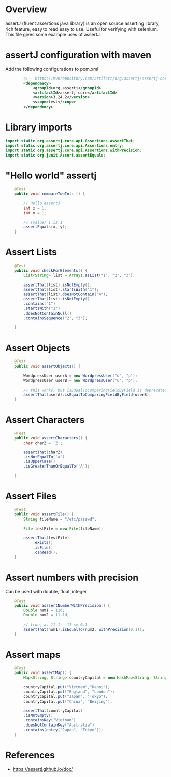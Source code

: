# Overview 
assertJ (fluent assertions java library) is an open source asserting library, rich feature, easy to read easy to use.
Useful for verifying with selenium. 
This file gives some example uses of assertJ. 

# assertJ configuration with maven 

Add the following configurations to pom.xml 



```xml 
		<!-- https://mvnrepository.com/artifact/org.assertj/assertj-core -->
		<dependency>
		    <groupId>org.assertj</groupId>
		    <artifactId>assertj-core</artifactId>
		    <version>3.24.2</version>
		    <scope>test</scope>
		</dependency>
```

# Library imports 

```java
import static org.assertj.core.api.Assertions.assertThat;
import static org.assertj.core.api.Assertions.entry;
import static org.assertj.core.api.Assertions.withPrecision;
import static org.junit.Assert.assertEquals;
```

# "Hello world" assertj

```java
	@Test 
	public void compareTwoInts () { 
		
		// Hello assertJ
		int x = 1;
		int y = 1; 
				
		// (value) 1 is 1
		assertEquals(x, y);
	}
```

# Assert Lists 

```java
	@Test 
	public void checkForElements() { 
		List<String> list = Arrays.asList("1", "2", "3");
		
		assertThat(list).isNotEmpty();
		assertThat(list).startsWith("1");
		assertThat(list).doesNotContain("4");
		assertThat(list).isNotEmpty()
		.contains("1")
		.startsWith("1")
		.doesNotContainNull()
		.containsSequence("2", "3");
		
	}
```

# Assert Objects 

```java
	@Test 
	public void assertObjects() { 
		
		WordpressUser userA = new WordpressUser("u", "p");
		WordpressUser userB = new WordpressUser("u", "p");
		
		// this works, but isEqualToComparingFieldByField is deprecated
		assertThat(userA).isEqualToComparingFieldByField(userB);
	}
```

# Assert Characters 

```java
	@Test 
	public void assertCharacters() { 
		char charZ = 'Z';

		assertThat(charZ)
		.isNotEqualTo('a')
		.isUpperCase()
		.isGreaterThanOrEqualTo('A');

	}
```

# Assert Files 

```java
	@Test 
	public void assertFile() { 
		String fileName = "/etc/passwd";
		
		File testFile = new File(fileName);
		
		assertThat(testFile)
			.exists()
			.isFile()
			.canRead();
	}

```

# Assert numbers with precision

Can be used with double, float, integer 

```java
	@Test 
	public void asssertNumberWithPrecision() { 
		Double num1 = 11d;
		Double num2 = 11.1d;
		
		// true, as 11.1 - 11 <= 0.1
		assertThat(num1).isEqualTo(num2, withPrecision(0.1));	
	}
``` 

# Assert maps 

```java
	@Test 
	public void assertMap() { 
		Map<String, String> countryCapital = new HashMap<String, String>();
		
		countryCapital.put("Vietnam","Hanoi");
		countryCapital.put("England", "London");
		countryCapital.put("Japan", "Tokyo");
		countryCapital.put("China", "Beijing");
		
		assertThat(countryCapital)
		.isNotEmpty()
		.containsKey("Vietnam")
		.doesNotContainKey("Australia")
		.contains(entry("Japan", "Tokyo"));
	}
```

# References 
- https://assertj.github.io/doc/


